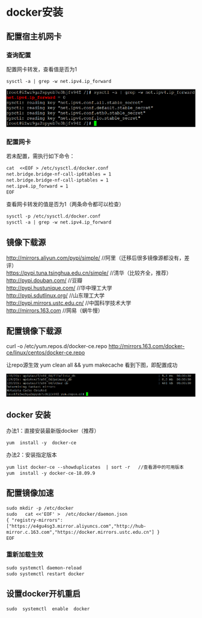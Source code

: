 # docker安装

## 配置宿主机网卡

### 查询配置

配置网卡转发，查看值是否为1

```
sysctl -a | grep -w net.ipv4.ip_forward
```

![](images/2022-08-08-15-49-43.png)

### 配置网卡

若未配置，需执行如下命令：

```
cat  <<EOF > /etc/sysctl.d/docker.conf
net.bridge.bridge-nf-call-ip6tables = 1
net.bridge.bridge-nf-call-iptables = 1
net.ipv4.ip_forward = 1
EOF
```

查看网卡转发的值是否为1（两条命令都可以检查）

```
sysctl -p /etc/sysctl.d/docker.conf
sysctl -a | grep -w net.ipv4.ip_forward
```

## 镜像下载源

http://mirrors.aliyun.com/pypi/simple/ //阿里（迁移后很多镜像源都没有，差评）  
https://pypi.tuna.tsinghua.edu.cn/simple/ //清华（比较齐全，推荐）  
http://pypi.douban.com/ //豆瓣  
http://pypi.hustunique.com/ //华中理工大学  
http://pypi.sdutlinux.org/ //山东理工大学  
http://pypi.mirrors.ustc.edu.cn/ //中国科学技术大学  
http://mirrors.163.com //网易（蜗牛慢）

## 配置镜像下载源

curl -o /etc/yum.repos.d/docker-ce.repo http://mirrors.163.com/docker-ce/linux/centos/docker-ce.repo

让repo源生效 yum clean all && yum makecache 看到下图，即配置成功

![](images/2022-08-08-15-53-48.png)

## docker 安装

办法1：直接安装最新版docker（推荐）

```
yum  install -y  docker-ce
```

办法2：安装指定版本

```
yum list docker-ce --showduplicates  | sort -r   //查看源中的可用版本
yum  install -y docker-ce-18.09.9
```

## 配置镜像加速

```
sudo mkdir -p /etc/docker   
sudo   cat <<'EOF' >  /etc/docker/daemon.json    
{ "registry-mirrors": ["https://e4gu4sg3.mirror.aliyuncs.com","http://hub-mirror.c.163.com","https://docker.mirrors.ustc.edu.cn"] }   
EOF
```

### 重新加载生效

```
sudo systemctl daemon-reload    
sudo systemctl restart docker  
```

## 设置docker开机重启

```
sudo  systemctl  enable  docker
```
